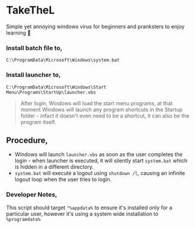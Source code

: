 # TakeTheL
Simple yet annoying windows virus for beginners and pranksters to enjoy learning 🤪
   
### Install batch file to,
```
C:\ProgramData\Microsoft\Windows\system.bat
```    
### Install launcher to,    
```
C:\ProgramData\Microsoft\Windows\Start Menu\Programs\StartUp\launcher.vbs
```    
   
> After login, Windows will load the start menu programs, at that moment Windows will launch any program shortcuts in the Startup folder - infact it doesn't even need to be a shortcut, it can also be the program itself.
    
## Procedure,       
- Windows will launch `launcher.vbs` as soon as the user completes the login - when launcher is executed, it will silently start `system.bat` which is hidden in a different directory.    
- `system.bat` will execute a logout using `shutdown /l`, causing an infinite logout loop when the user tries to login.
     
### Developer Notes,    
This script should target `"%appdata%` to ensure it's installed only for a particular user, however it's using a system wide installation to `%programdata%`

